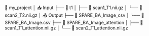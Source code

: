 📁 my_project
│
📥 Input
├── 📁 t1
│   ├── 📄 scan1_T1.nii.gz
│   └── 📄 scan2_T2.nii.gz
│
📤 Output
├── 📁  SPARE_BA_Image_csv
│   └── 📄 SPARE_BA_Image.csv
├── 📁  SPARE_BA_Image_attention
│   ├── 📄 scan1_T1_attention.nii.gz
│   └── 📄 scan2_T1_attention.nii.gz